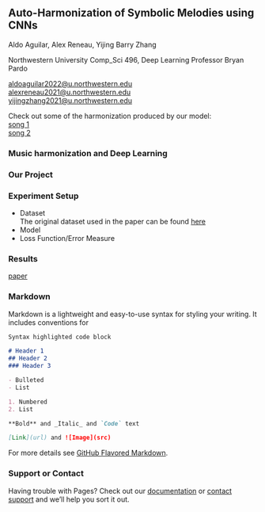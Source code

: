 ## Auto-Harmonization of Symbolic Melodies using CNNs


 Aldo Aguilar, Alex Reneau, Yijing Barry Zhang
  
Northwestern University Comp_Sci 496, Deep Learning
Professor Bryan Pardo

aldoaguilar2022@u.northwestern.edu  
alexreneau2021@u.northwestern.edu  
yijingzhang2021@u.northwestern.edu

Check out some of the harmonization produced by our model:  
[song 1]()  
[song 2]()  
 
 
### Music harmonization and Deep Learning

### Our Project

### Experiment Setup
* Dataset  
 The original dataset used in the paper can be found [here](http://marg.snu.ac.kr/chord_generation/#)
* Model
* Loss Function/Error Measure

### Results




[paper](www.google.com)



### Markdown

Markdown is a lightweight and easy-to-use syntax for styling your writing. It includes conventions for

```markdown
Syntax highlighted code block

# Header 1
## Header 2
### Header 3

- Bulleted
- List

1. Numbered
2. List

**Bold** and _Italic_ and `Code` text

[Link](url) and ![Image](src)
```

For more details see [GitHub Flavored Markdown](https://guides.github.com/features/mastering-markdown/).


### Support or Contact

Having trouble with Pages? Check out our [documentation](https://docs.github.com/categories/github-pages-basics/) or [contact support](https://github.com/contact) and we’ll help you sort it out.
